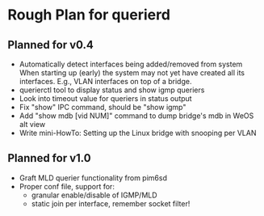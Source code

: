 Rough Plan for querierd
=======================

Planned for v0.4
----------------

 - Automatically detect interfaces being added/removed from system
   When starting up (early) the system may not yet have created all its
   interfaces.  E.g., VLAN interfaces on top of a bridge.
 - querierctl tool to display status and show igmp queriers
 - Look into timeout value for queriers in status output
 - Fix "show" IPC command, should be "show igmp"
 - Add "show mdb [vid NUM]" command to dump bridge's mdb in WeOS alt view
 - Write mini-HowTo: Setting up the Linux bridge with snooping per VLAN


Planned for v1.0
----------------

 - Graft MLD querier functionality from pim6sd
 - Proper conf file, support for:
   - granular enable/disable of IGMP/MLD
   - static join per interface, remember socket filter!

